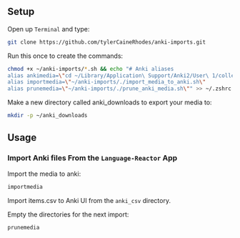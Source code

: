 ## Setup
Open up `Terminal` and type: 
```bash
git clone https://github.com/tylerCaineRhodes/anki-imports.git
```
Run this once to create the commands:
```bash
chmod +x ~/anki-imports/*.sh && echo "# Anki aliases
alias ankimedia=\"cd ~/Library/Application\ Support/Anki2/User\ 1/collection.media\"
alias importmedia=\"~/anki-imports/./import_media_to_anki.sh\"
alias prunemedia=\"~/anki-imports/./prune_anki_media.sh\"" >> ~/.zshrc && source ~/.zshrc
```
Make a new directory called anki_downloads to export your media to:
```bash
mkdir -p ~/anki_downloads
```

## Usage
### Import Anki files From the `Language-Reactor` App

Import the media to anki:
```bash
importmedia
```

Import items.csv to Anki UI from the `anki_csv` directory.

Empty the directories for the next import:
```bash
prunemedia
```

